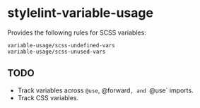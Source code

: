 # stylelint-variable-usage

Provides the following rules for SCSS variables:

```
variable-usage/scss-undefined-vars
variable-usage/scss-unused-vars
```

## TODO

- Track variables across `@use`, @forward`, and `@use` imports.
- Track CSS variables.